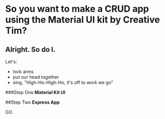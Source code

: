 # So you want to make a CRUD app using the Material UI kit by Creative Tim?

## Alright. So do I.

Let's: 
- lock arms
- put our head together
- sing, "High-Ho-High-Ho, it's off to work we go"

###Step One
**Material Kit UI**

##Step Two
**Express App**

GO.

